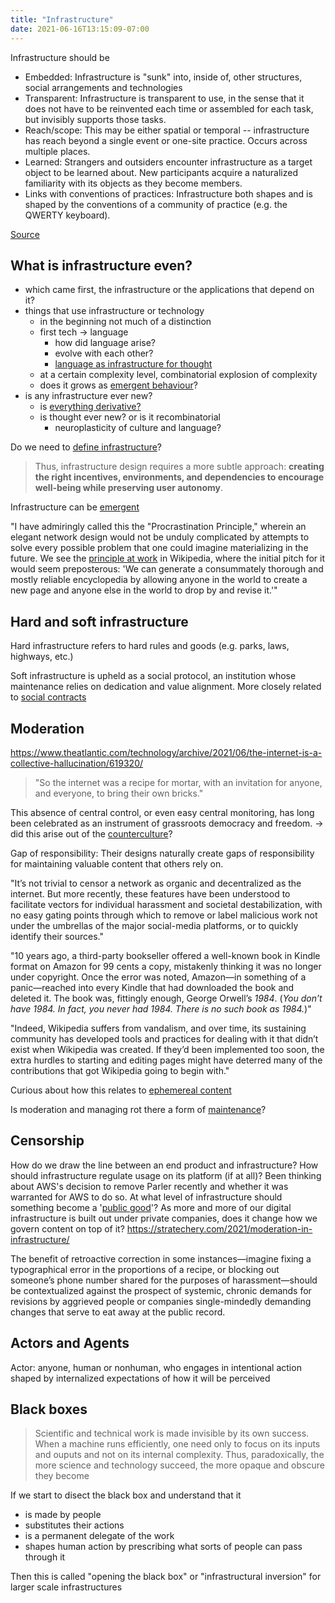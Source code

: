 ```yaml
---
title: "Infrastructure"
date: 2021-06-16T13:15:09-07:00
---
```


Infrastructure should be
- Embedded: Infrastructure is "sunk" into, inside of, other structures, social arrangements and technologies
- Transparent: Infrastructure is transparent to use, in the sense that it does not have to be reinvented each time or assembled for each task, but invisibly supports those tasks.
- Reach/scope: This may be either spatial or temporal -- infrastructure has reach beyond a single event or one-site practice. Occurs across multiple places.
- Learned: Strangers and outsiders encounter infrastructure as a target object to be learned about. New participants acquire a naturalized familiarity with its objects as they become members.
- Links with conventions of practices: Infrastructure both shapes and is shaped by the conventions of a community of practice (e.g. the QWERTY keyboard).

[Source](https://www.jstor.org/stable/23010792)

## What is infrastructure even?
-  which came first, the infrastructure or the applications that depend on it?
-   things that use infrastructure or technology
    -   in the beginning not much of a distinction
    -   first tech → language
        -   how did language arise?
        -   evolve with each other?
        -   [language as infrastructure for thought](thoughts/language-of-thought.md)
    -   at a certain complexity level, combinatorial explosion of complexity
    -   does it grows as [emergent behaviour](thoughts/emergent-behaviour.md)?
-   is any infrastructure ever new?
    -   is [everything derivative?](thoughts/originality.md)
    -   is thought ever new? or is it recombinatorial
        -   neuroplasticity of culture and language?

Do we need to [define infrastructure](https://www.bloomberg.com/opinion/articles/2021-04-09/the-meaning-of-infrastructure-is-a-pointless-debate)?

> Thus, infrastructure design requires a more subtle approach: **creating the right incentives, environments, and dependencies to encourage well-being while preserving user autonomy**.

Infrastructure can be [emergent](/thoughts/emergent-behaviour)

"I have admiringly called this the "Procrastination Principle," wherein an elegant network design would not be unduly complicated by attempts to solve every possible problem that one could imagine materializing in the future. We see the [principle at work](http://yupnet.org/zittrain/2008/03/01/chapter-6-the-lessons-of-wikipedia/#27) in Wikipedia, where the initial pitch for it would seem preposterous: 'We can generate a consummately thorough and mostly reliable encyclopedia by allowing anyone in the world to create a new page and anyone else in the world to drop by and revise it.'"

## Hard and soft infrastructure
Hard infrastructure refers to hard rules and goods (e.g. parks, laws, highways, etc.)

Soft infrastructure is upheld as a social protocol, an institution whose maintenance relies on dedication and value alignment. More closely related to [social contracts](thoughts/social-contracts.md)

## Moderation
https://www.theatlantic.com/technology/archive/2021/06/the-internet-is-a-collective-hallucination/619320/

> "So the internet was a recipe for mortar, with an invitation for anyone, and everyone, to bring their own bricks."

This absence of central control, or even easy central monitoring, has long been celebrated as an instrument of grassroots democracy and freedom. -> did this arise out of the [counterculture](thoughts/books/fctc.md)?

Gap of responsibility: Their designs naturally create gaps of responsibility for maintaining valuable content that others rely on.

"It’s not trivial to censor a network as organic and decentralized as the internet. But more recently, these features have been understood to facilitate vectors for individual harassment and societal destabilization, with no easy gating points through which to remove or label malicious work not under the umbrellas of the major social-media platforms, or to quickly identify their sources."

"10 years ago, a third-party bookseller offered a well-known book in Kindle format on Amazon for 99 cents a copy, mistakenly thinking it was no longer under copyright. Once the error was noted, Amazon—in something of a panic—reached into every Kindle that had downloaded the book and deleted it. The book was, fittingly enough, George Orwell’s _1984_. (_You don’t have 1984. In fact, you never had 1984. There is no such book as 1984._)"

"Indeed, Wikipedia suffers from vandalism, and over time, its sustaining community has developed tools and practices for dealing with it that didn’t exist when Wikipedia was created. If they’d been implemented too soon, the extra hurdles to starting and editing pages might have deterred many of the contributions that got Wikipedia going to begin with."

Curious about how this relates to [ephemereal content](/thoughts/ephemereal-content)

Is moderation and managing rot there a form of [maintenance](/thoughts/creation-vs-maintenance)?

## Censorship
How do we draw the line between an end product and infrastructure? How should infrastructure regulate usage on its platform (if at all)? Been thinking about AWS's decision to remove Parler recently and whether it was warranted for AWS to do so. At what level of infrastructure should something become a '[public good](thoughts/public-goods.md)'? As more and more of our digital infrastructure is built out under private companies, does it change how we govern content on top of it?
https://stratechery.com/2021/moderation-in-infrastructure/

The benefit of retroactive correction in some instances—imagine fixing a typographical error in the proportions of a recipe, or blocking out someone’s phone number shared for the purposes of harassment—should be contextualized against the prospect of systemic, chronic demands for revisions by aggrieved people or companies single-mindedly demanding changes that serve to eat away at the public record.


## Actors and Agents
Actor: anyone, human or nonhuman, who engages in intentional action shaped by internalized expectations of how it will be perceived

## Black boxes
> Scientific and technical work is made invisible by its own success. When a machine runs efficiently, one need only to focus on its inputs and ouputs and not on its internal complexity. Thus, paradoxically, the more science and technology succeed, the more opaque and obscure they become

If we start to disect the black box and understand that it
- is made by people
- substitutes their actions
- is a permanent delegate of the work
- shapes human action by prescribing what sorts of people can pass through it

Then this is called "opening the black box" or "infrastructural inversion" for larger scale infrastructures

